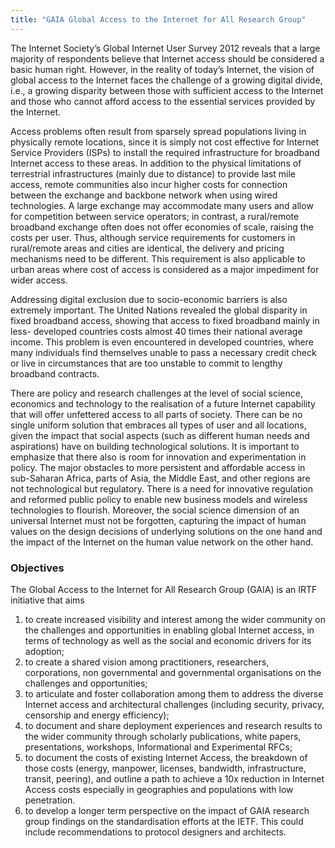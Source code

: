 ```yaml
---
title: "GAIA Global Access to the Internet for All Research Group"
---
```


The Internet Society’s Global Internet User Survey 2012 reveals that a large majority of respondents believe that Internet access should be considered a basic human right. However, in the reality of today’s Internet, the vision of global access to the Internet faces the challenge of a growing digital divide, i.e., a growing disparity between those with sufficient access to the Internet and those who cannot afford access to the essential services provided by the Internet.

Access problems often result from sparsely spread populations living in physically remote locations, since it is simply not cost effective for Internet Service Providers (ISPs) to install the required infrastructure for broadband Internet access to these areas. In addition to the physical limitations of terrestrial infrastructures (mainly due to distance) to provide last mile access, remote communities also incur higher costs for connection between the exchange and backbone network when using wired technologies. A large exchange may accommodate many users and allow for competition between service operators; in contrast, a rural/remote broadband exchange often does not offer economies of scale, raising the costs per user. Thus, although service requirements for customers in rural/remote areas and cities are identical, the delivery and pricing mechanisms need to be different. This requirement is also applicable to urban areas where cost of access is considered as a major impediment for wider access.

Addressing digital exclusion due to socio-economic barriers is also extremely important. The United Nations revealed the global disparity in fixed broadband access, showing that access to fixed broadband mainly in less- developed countries costs almost 40 times their national average income. This problem is even encountered in developed countries, where many individuals find themselves unable to pass a necessary credit check or live in circumstances that are too unstable to commit to lengthy broadband contracts.

There are policy and research challenges at the level of social science, economics and technology to the realisation of a future Internet capability that will offer unfettered access to all parts of society. There can be no single uniform solution that embraces all types of user and all locations, given the impact that social aspects (such as different human needs and aspirations) have on building technological solutions. It is important to emphasize that there also is room for innovation and experimentation in policy. The major obstacles to more persistent and affordable access in sub-Saharan Africa, parts of Asia, the Middle East, and other regions are not technological but regulatory. There is a need for innovative regulation and reformed public policy to enable new business models and wireless technologies to flourish. Moreover, the social science dimension of an universal Internet must not be forgotten, capturing the impact of human values on the design decisions of underlying solutions on the one hand and the impact of the Internet on the human value network on the other hand.

### Objectives
The Global Access to the Internet for All Research Group (GAIA) is an IRTF initiative that aims
1. to create increased visibility and interest among the wider community on the challenges and opportunities in enabling global Internet access, in terms of technology as well as the social and economic drivers for its adoption;
2. to create a shared vision among practitioners, researchers, corporations, non governmental and governmental organisations on the challenges and opportunities;
3. to articulate and foster collaboration among them to address the diverse Internet access and architectural challenges (including security, privacy, censorship and energy efficiency);
4. to document and share deployment experiences and research results to the wider community through scholarly publications, white papers, presentations, workshops, Informational and Experimental RFCs;
5. to document the costs of existing Internet Access, the breakdown of those costs (energy, manpower, licenses, bandwidth, infrastructure, transit, peering), and outline a path to achieve a 10x reduction in Internet Access costs especially in geographies and populations with low penetration.
6. to develop a longer term perspective on the impact of GAIA research group findings on the standardisation efforts at the IETF. This could include recommendations to protocol designers and architects.

